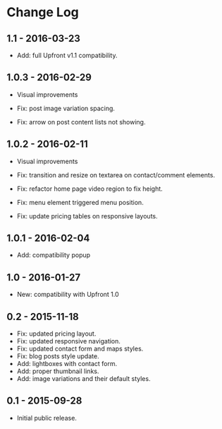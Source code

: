 Change Log
============


1.1 - 2016-03-23
-------------------------------------------------------------------------------
- Add: full Upfront v1.1 compatibility.

1.0.3 - 2016-02-29
-------------------------------------------------------------------------------
- Visual improvements

- Fix: post image variation spacing.
- Fix: arrow on post content lists not showing.

1.0.2 - 2016-02-11
-------------------------------------------------------------------------------
- Visual improvements

- Fix: transition and resize on textarea on contact/comment elements.
- Fix: refactor home page video region to fix height.
- Fix: menu element triggered menu position.
- Fix: update pricing tables on responsive layouts.

1.0.1 - 2016-02-04
-------------------------------------------------------------------------------
- Add: compatibility popup

1.0 - 2016-01-27
-------------------------------------------------------------------------------
- New: compatibility with Upfront 1.0

0.2 - 2015-11-18
-------------------------------------------------------------------------------
- Fix: updated pricing layout.
- Fix: updated responsive navigation.
- Fix: updated contact form and maps styles.
- Fix: blog posts style update.
- Add: lightboxes with contact form.
- Add: proper thumbnail links.
- Add: image variations and their default styles.

0.1 - 2015-09-28
-------------------------------------------------------------------------------
- Initial public release.